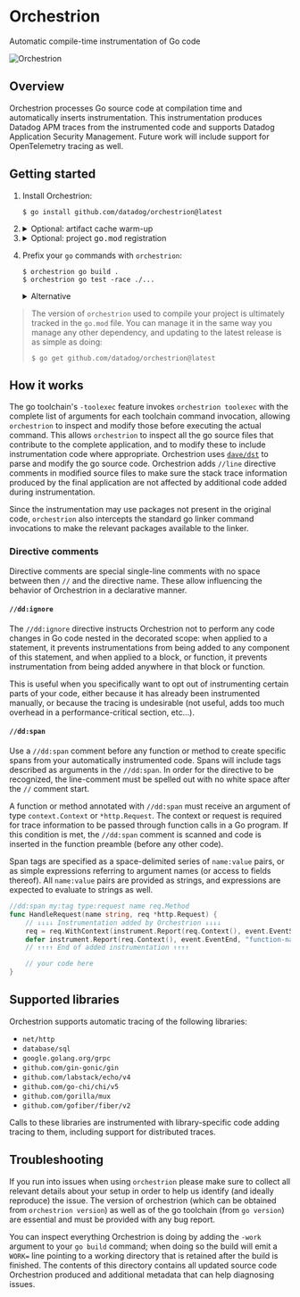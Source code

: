 # Orchestrion

Automatic compile-time instrumentation of Go code

![Orchestrion](https://upload.wikimedia.org/wikipedia/commons/5/55/Welteorchestrion1862.jpg)

## Overview

Orchestrion processes Go source code at compilation time and automatically inserts instrumentation. This instrumentation
produces Datadog APM traces from the instrumented code and supports Datadog Application Security Management. Future work
will include support for OpenTelemetry tracing as well.

## Getting started

1. Install Orchestrion:
    ```console
    $ go install github.com/datadog/orchestrion@latest
    ```

2. <details><summary>Optional: artifact cache warm-up</summary>

      > _Orchestrion_ can modify code in the entire application stack, including the standard library. To avoid this
      > interferes with non-Orchestrion development on the same machine, `orchestrion` uses its own builds of everything.
      > This means the very first `orchestrion`-enabled build you run will fully re-build the Go standard library, and some
      > of Orchestrion's own instrumentation libraries.
      >
      > Orchestrion provides a single command to pre-build the standard library and all instrumentation libraries
      > Orchestrion may inject into compiled code:
      > ```console
      > $ orchestrion warmup
      > ```
      > It is recommended to run this command when building container images (e.g, docker images) that ship with
      > `orchestrion`, as this could significantly improve the performance of builds subsequently performed using these
      > images.
      >
      > The `orchestrion`-specific builds are tied to the specific version of the `go` toolchain being used as well as
      > `orchestrion`'s version. You may want to re-run `orchestrion warmup` after having updated your Orchestrion
      > dependency.
    </details>

3. <details><summary>Optional: project <tt>go.mod</tt> registration</summary>

      >  You can automatically add `orchestrion` to your project's dependencies by running:
      > ```console
      > $ orchestrion pin
      > ```
      > This will:
      > 1. Create a new `orchestrion.tool.go` file containing content similar to:
      >     ```go
      >     // Code generated by `orchestrion pin`; DO NOT EDIT.
      >
      >     // This file is generated by `orchestrion pin`, and is used to include a blank import of the
      >     // orchestrion package(s) so that `go mod tidy` does not remove the requirements from go.mod.
      >     // This file should be checked into source control.
      >
      >     //go:build tools
      >
      >     package tools
      >
      >     import _ "github.com/datadog/orchestrion"
      >     ```
      > 2. Run `go get github.com/datadog/orchstrion@<current-release>` to make sure the project version corresponds to the
      >    one currently being used
      > 3. Run `go mod tidy` to make sure your `go.mod` and `go.sum` files are up-to-date
      >
      > If you do not run this command, it will be done automatically when required. Once done, the version of `orchestrion`
      > used by this project can be controlled directly using the `go.mod` file, as you would control any other dependency.
    </details>

4. Prefix your `go` commands with `orchestrion`:
    ```console
    $ orchestrion go build .
    $ orchestrion go test -race ./...
    ```
    <details><summary>Alternative</summary>

    > _Orchestrion_ at the core is a standard Go toolchain `-toolexec` proxy. Instead of using `orchestrion go`, you can
    > also manually provide the `-toolexec` argument to `go` commands that accept it:
    > ```console
    > $ go build -toolexec 'orchestrion toolexec' .
    > $ go test -toolexec 'orchestrion toolexec' -race .
    > ```
    </details>

> The version of `orchestrion` used to compile your project is ultimately tracked in the `go.mod` file. You can manage
> it in the same way you manage any other dependency, and updating to the latest release is as simple as doing:
> ```console
> $ go get github.com/datadog/orchestrion@latest
> ```

## How it works

The go toolchain's `-toolexec` feature invokes `orchestrion toolexec` with the complete list of arguments for each
toolchain command invocation, allowing `orchestrion` to inspect and modify those before executing the actual command.
This allows `orchestrion` to inspect all the go source files that contribute to the complete application, and to modify
these to include instrumentation code where appropriate. Orchestrion uses [`dave/dst`][dave-dst] to parse and modify the
go source code. Orchestrion adds `//line` directive comments in modified source files to make sure the stack trace
information produced by the final application are not affected by additional code added during instrumentation.

Since the instrumentation may use packages not present in the original code, `orchestrion` also intercepts the standard
go linker command invocations to make the relevant packages available to the linker.

[dave-dst]: https://github.com/dave/dst

### Directive comments

Directive comments are special single-line comments with no space between then `//` and the directive name. These allow
influencing the behavior of Orchestrion in a declarative manner.

#### `//dd:ignore`

The `//dd:ignore` directive instructs Orchestrion not to perform any code changes in Go code nested in the decorated
scope: when applied to a statement, it prevents instrumentations from being added to any component of this statement,
and when applied to a block, or function, it prevents instrumentation from being added anywhere in that block or
function.

This is useful when you specifically want to opt out of instrumenting certain parts of your code, either because it has
already been instrumented manually, or because the tracing is undesirable (not useful, adds too much overhead in a
performance-critical section, etc...).

#### `//dd:span`

Use a `//dd:span` comment before any function or method to create specific spans from your automatically instrumented
code. Spans will include tags described as arguments in the `//dd:span`. In order for the directive to be recognized,
the line-comment must be spelled out with no white space after the `//` comment start.

A function or method annotated with `//dd:span` must receive an argument of type `context.Context` or `*http.Request`.
The context or request is required for trace information to be passed through function calls in a Go program. If this
condition is met, the `//dd:span` comment is scanned and code is inserted in the function preamble (before any other
code).

Span tags are specified as a space-delimited series of `name:value` pairs, or as simple expressions referring to
argument names (or access to fields thereof). All `name:value` pairs are provided as strings, and expressions are
expected to evaluate to strings as well.

```go
//dd:span my:tag type:request name req.Method
func HandleRequest(name string, req *http.Request) {
	// ↓↓↓↓ Instrumentation added by Orchestrion ↓↓↓↓
	req = req.WithContext(instrument.Report(req.Context(), event.EventStart, "function-name", "HandleRequest", "my", "tag", "type", "request", "name", name, "req.Method", req.Method))
	defer instrument.Report(req.Context(), event.EventEnd, "function-name", "HandleRequest", "my", "tag", "type", "request", "name", name, "req.Method", req.Method)
	// ↑↑↑↑ End of added instrumentation ↑↑↑↑

	// your code here
}
```

## Supported libraries

Orchestrion supports automatic tracing of the following libraries:

- `net/http`
- `database/sql`
- `google.golang.org/grpc`
- `github.com/gin-gonic/gin`
- `github.com/labstack/echo/v4`
- `github.com/go-chi/chi/v5`
- `github.com/gorilla/mux`
- `github.com/gofiber/fiber/v2`

Calls to these libraries are instrumented with library-specific code adding tracing to them, including support for
distributed traces.

[1]: https://github.com/DataDog/go-sample-app

## Troubleshooting

If you run into issues when using `orchestrion` please make sure to collect all relevant details about your setup in
order to help us identify (and ideally reproduce) the issue. The version of orchestrion (which can be obtained from
`orchestrion version`) as well as of the go toolchain (from `go version`) are essential and must be provided with any
bug report.

You can inspect everything Orchestrion is doing by adding the `-work` argument to your `go build` command; when doing so
the build will emit a `WORK=` line pointing to a working directory that is retained after the build is finished. The
contents of this directory contains all updated source code Orchestrion produced and additional metadata that can help
diagnosing issues.

